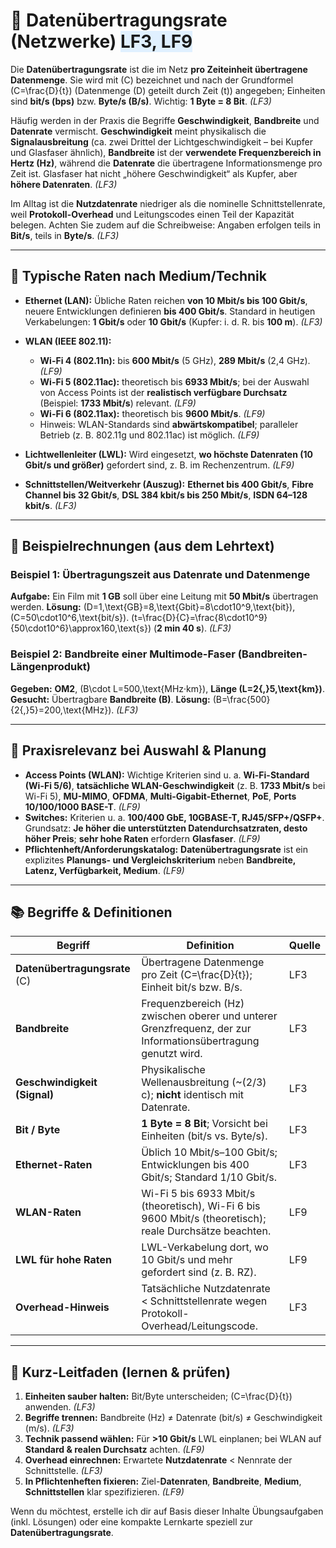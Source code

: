 # 🚀 Datenübertragungsrate (Netzwerke) <span style="background:#e0f0ff;">LF3, LF9</span>

Die **Datenübertragungsrate** ist die im Netz **pro Zeiteinheit übertragene Datenmenge**. Sie wird mit (C) bezeichnet und nach der Grundformel (C=\frac{D}{t}) (Datenmenge (D) geteilt durch Zeit (t)) angegeben; Einheiten sind **bit/s (bps)** bzw. **Byte/s (B/s)**. Wichtig: **1 Byte = 8 Bit**. *(LF3)* 

Häufig werden in der Praxis die Begriffe **Geschwindigkeit**, **Bandbreite** und **Datenrate** vermischt. **Geschwindigkeit** meint physikalisch die **Signalausbreitung** (ca. zwei Drittel der Lichtgeschwindigkeit – bei Kupfer und Glasfaser ähnlich), **Bandbreite** ist der **verwendete Frequenzbereich in Hertz (Hz)**, während die **Datenrate** die übertragene Informationsmenge pro Zeit ist. Glasfaser hat nicht „höhere Geschwindigkeit“ als Kupfer, aber **höhere Datenraten**. *(LF3)*

Im Alltag ist die **Nutzdatenrate** niedriger als die nominelle Schnittstellenrate, weil **Protokoll-Overhead** und Leitungscodes einen Teil der Kapazität belegen. Achten Sie zudem auf die Schreibweise: Angaben erfolgen teils in **Bit/s**, teils in **Byte/s**. *(LF3)* 

---

## 📡 Typische Raten nach Medium/Technik

* **Ethernet (LAN):** Übliche Raten reichen **von 10 Mbit/s bis 100 Gbit/s**, neuere Entwicklungen definieren **bis 400 Gbit/s**. Standard in heutigen Verkabelungen: **1 Gbit/s** oder **10 Gbit/s** (Kupfer: i. d. R. bis **100 m**). *(LF3)* 
* **WLAN (IEEE 802.11):**

  * **Wi-Fi 4 (802.11n):** bis **600 Mbit/s** (5 GHz), **289 Mbit/s** (2,4 GHz). *(LF9)* 
  * **Wi-Fi 5 (802.11ac):** theoretisch bis **6933 Mbit/s**; bei der Auswahl von Access Points ist der **realistisch verfügbare Durchsatz** (Beispiel: **1733 Mbit/s**) relevant. *(LF9)*
  * **Wi-Fi 6 (802.11ax):** theoretisch bis **9600 Mbit/s**. *(LF9)* 
  * Hinweis: WLAN-Standards sind **abwärtskompatibel**; paralleler Betrieb (z. B. 802.11g und 802.11ac) ist möglich. *(LF9)* 
* **Lichtwellenleiter (LWL):** Wird eingesetzt, **wo höchste Datenraten (10 Gbit/s und größer)** gefordert sind, z. B. im Rechenzentrum. *(LF9)* 
* **Schnittstellen/Weitverkehr (Auszug):** **Ethernet bis 400 Gbit/s**, **Fibre Channel bis 32 Gbit/s**, **DSL 384 kbit/s bis 250 Mbit/s**, **ISDN 64–128 kbit/s**. *(LF3)* 

---

## 🧪 Beispielrechnungen (aus dem Lehrtext)

### Beispiel 1: Übertragungszeit aus Datenrate und Datenmenge

**Aufgabe:** Ein Film mit **1 GB** soll über eine Leitung mit **50 Mbit/s** übertragen werden.
**Lösung:**
(D=1,\text{GB}=8,\text{Gbit}=8\cdot10^9,\text{bit}), (C=50\cdot10^6,\text{bit/s}).
(t=\frac{D}{C}=\frac{8\cdot10^9}{50\cdot10^6}\approx160,\text{s}) (**2 min 40 s**). *(LF3)* 

### Beispiel 2: Bandbreite einer Multimode-Faser (Bandbreiten-Längenprodukt)

**Gegeben:** **OM2**, (B\cdot L=500,\text{MHz·km}), **Länge (L=2{,}5,\text{km})**.
**Gesucht:** Übertragbare **Bandbreite (B)**.
**Lösung:** (B=\frac{500}{2{,}5}=200,\text{MHz}). *(LF3)* 

---

## 🧰 Praxisrelevanz bei Auswahl & Planung

* **Access Points (WLAN):** Wichtige Kriterien sind u. a. **Wi-Fi-Standard (Wi-Fi 5/6)**, **tatsächliche WLAN-Geschwindigkeit** (z. B. **1733 Mbit/s** bei Wi-Fi 5), **MU-MIMO**, **OFDMA**, **Multi-Gigabit-Ethernet**, **PoE**, **Ports 10/100/1000 BASE-T**. *(LF9)* 
* **Switches:** Kriterien u. a. **100/400 GbE, 10GBASE-T, RJ45/SFP+/QSFP+**. Grundsatz: **Je höher die unterstützten Datendurchsatzraten, desto höher Preis**; **sehr hohe Raten** erfordern **Glasfaser**. *(LF9)* 
* **Pflichtenheft/Anforderungskatalog:** **Datenübertragungsrate** ist ein explizites **Planungs- und Vergleichskriterium** neben **Bandbreite, Latenz, Verfügbarkeit, Medium**. *(LF9)* 

---

## 📚 Begriffe & Definitionen

| Begriff                       | Definition                                                                                                    | Quelle |
| ----------------------------- | ------------------------------------------------------------------------------------------------------------- | ------ |
| **Datenübertragungsrate** (C) | Übertragene Datenmenge pro Zeit (C=\frac{D}{t}); Einheit bit/s bzw. B/s.                                      | LF3    |
| **Bandbreite**                | Frequenzbereich (Hz) zwischen oberer und unterer Grenzfrequenz, der zur Informationsübertragung genutzt wird. | LF3    |
| **Geschwindigkeit (Signal)**  | Physikalische Wellenausbreitung (~(2/3) c); **nicht** identisch mit Datenrate.                                | LF3    |
| **Bit / Byte**                | **1 Byte = 8 Bit**; Vorsicht bei Einheiten (bit/s vs. Byte/s).                                                | LF3    |
| **Ethernet-Raten**            | Üblich 10 Mbit/s–100 Gbit/s; Entwicklungen bis 400 Gbit/s; Standard 1/10 Gbit/s.                              | LF3    |
| **WLAN-Raten**                | Wi-Fi 5 bis 6933 Mbit/s (theoretisch), Wi-Fi 6 bis 9600 Mbit/s (theoretisch); reale Durchsätze beachten.      | LF9    |
| **LWL für hohe Raten**        | LWL-Verkabelung dort, wo 10 Gbit/s und mehr gefordert sind (z. B. RZ).                                        | LF9    |
| **Overhead-Hinweis**          | Tatsächliche Nutzdatenrate < Schnittstellenrate wegen Protokoll-Overhead/Leitungscode.                        | LF3    |

---

## 🧭 Kurz-Leitfaden (lernen & prüfen)

1. **Einheiten sauber halten:** Bit/Byte unterscheiden; (C=\frac{D}{t}) anwenden. *(LF3)* 
2. **Begriffe trennen:** Bandbreite (Hz) ≠ Datenrate (bit/s) ≠ Geschwindigkeit (m/s). *(LF3)*
3. **Technik passend wählen:** Für **>10 Gbit/s** LWL einplanen; bei WLAN auf **Standard & realen Durchsatz** achten. *(LF9)*
4. **Overhead einrechnen:** Erwartete **Nutzdatenrate** < Nennrate der Schnittstelle. *(LF3)* 
5. **In Pflichtenheften fixieren:** Ziel-**Datenraten**, **Bandbreite**, **Medium**, **Schnittstellen** klar spezifizieren. *(LF9)* 

Wenn du möchtest, erstelle ich dir auf Basis dieser Inhalte Übungsaufgaben (inkl. Lösungen) oder eine kompakte Lernkarte speziell zur **Datenübertragungsrate**.
